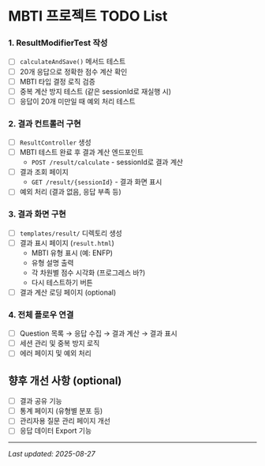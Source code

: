 # MBTI 프로젝트 TODO List

### 1. ResultModifierTest 작성
- [ ] `calculateAndSave()` 메서드 테스트
- [ ] 20개 응답으로 정확한 점수 계산 확인
- [ ] MBTI 타입 결정 로직 검증
- [ ] 중복 계산 방지 테스트 (같은 sessionId로 재실행 시)
- [ ] 응답이 20개 미만일 때 예외 처리 테스트

### 2. 결과 컨트롤러 구현
- [ ] `ResultController` 생성
- [ ] MBTI 테스트 완료 후 결과 계산 엔드포인트
  - `POST /result/calculate` - sessionId로 결과 계산
- [ ] 결과 조회 페이지
  - `GET /result/{sessionId}` - 결과 화면 표시
- [ ] 예외 처리 (결과 없음, 응답 부족 등)

### 3. 결과 화면 구현
- [ ] `templates/result/` 디렉토리 생성
- [ ] 결과 표시 페이지 (`result.html`)
  - MBTI 유형 표시 (예: ENFP)
  - 유형 설명 출력
  - 각 차원별 점수 시각화 (프로그레스 바?)
  - 다시 테스트하기 버튼
- [ ] 결과 계산 로딩 페이지 (optional)

### 4. 전체 플로우 연결
- [ ] Question 목록 → 응답 수집 → 결과 계산 → 결과 표시
- [ ] 세션 관리 및 중복 방지 로직
- [ ] 에러 페이지 및 예외 처리

## 향후 개선 사항 (optional)
- [ ] 결과 공유 기능
- [ ] 통계 페이지 (유형별 분포 등)
- [ ] 관리자용 질문 관리 페이지 개선
- [ ] 응답 데이터 Export 기능

---
*Last updated: 2025-08-27*
